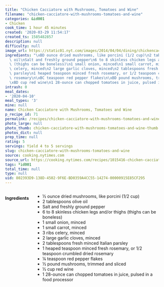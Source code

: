 ```yaml
---
title: "Chicken Cacciatore with Mushrooms, Tomatoes and Wine"
filename: "chicken-cacciatore-with-mushrooms-tomatoes-and-wine"
categories: &id001
- Chicken
cook_time: 1 hour 45 minutes
created: '2020-03-29 11:54:17'
created_ts: 1585482857
description: null
difficulty: null
image_url: https://static01.nyt.com/images/2014/04/04/dining/chickencaccitora/chickencaccitora-articleLarge.jpg
ingredients: "\xBD ounce dried mushrooms, like porcini (1/2 cup)\n2 tablespoons olive\
  \ oil\nSalt and freshly ground pepper\n6 to 8 skinless chicken legs and/or thighs\
  \ (thighs can be boneless)\n1 small onion, minced\n1 small carrot, minced\n3 ribs\
  \ celery, minced\n2 large garlic cloves, minced\n2 tablespoons fresh minced Italian\
  \ parsley\n1 heaped teaspoon minced fresh rosemary, or 1/2 teaspoon crumbled dried\
  \ rosemary\n\xBC teaspoon red pepper flakes\n\xBD pound mushrooms, trimmed and sliced\n\
  \xBD cup red wine\n1 28-ounce can chopped tomatoes in juice, pulsed in a food processor"
intrash: 0
meal_dates:
- '2020-04-10'
meal_types: '3'
mine: null
name: Chicken Cacciatore with Mushrooms, Tomatoes and Wine
p_recipe_id: 71
permalink: /recipes/chicken-cacciatore-with-mushrooms-tomatoes-and-wine
photo_large: null
photo_thumb: chicken-cacciatore-with-mushrooms-tomatoes-and-wine-thumb.jpg
photos_dict: null
prep_time: null
rating: 5
servings: Yield 4 to 5 servings
slug: chicken-cacciatore-with-mushrooms-tomatoes-and-wine
source: cooking.nytimes.com
source_url: https://cooking.nytimes.com/recipes/1015416-chicken-cacciatore-with-mushrooms-tomatoes-and-wine?action=click&module=Global%20Search%20Recipe%20Card&pgType=search&rank=1
tags: *id001
total_time: null
type: null
uid: 802393D9-138D-4502-9F6E-BD0359A4CC55-14274-00000915E85CF295
---
```

<div class="large-8 medium-7 columns" id="writeup">	</div><!-- #writeup -->
</div><!-- #row-one -->
<div class="row" id="row-two">	<div class="medium-4 small-5 columns" id="ingredients"><h4>Ingredients</h4><div class="box box-ingredients content"><ul>
<li>½ ounce dried mushrooms, like porcini (1/2 cup)</li>
<li>2 tablespoons olive oil</li>
<li>Salt and freshly ground pepper</li>
<li>6 to 8 skinless chicken legs and/or thighs (thighs can be boneless)</li>
<li>1 small onion, minced</li>
<li>1 small carrot, minced</li>
<li>3 ribs celery, minced</li>
<li>2 large garlic cloves, minced</li>
<li>2 tablespoons fresh minced Italian parsley</li>
<li>1 heaped teaspoon minced fresh rosemary, or 1/2 teaspoon crumbled dried rosemary</li>
<li>¼ teaspoon red pepper flakes</li>
<li>½ pound mushrooms, trimmed and sliced</li>
<li>½ cup red wine</li>
<li>1 28-ounce can chopped tomatoes in juice, pulsed in a food processor</li>
</ul>
</div>	</div>	<div class="medium-6 small-7 columns" id="directions">	</div>